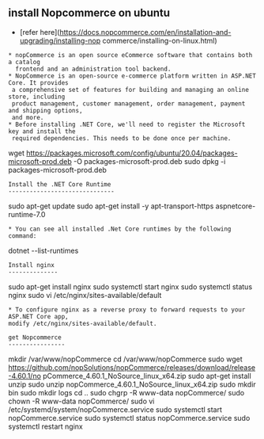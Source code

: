 install Nopcommerce on ubuntu
------------------------------
* [refer here](https://docs.nopcommerce.com/en/installation-and-upgrading/installing-nop
commerce/installing-on-linux.html)
```
* nopCommerce is an open source eCommerce software that contains both a catalog 
  frontend and an administration tool backend.
* NopCommerce is an open-source e-commerce platform written in ASP.NET Core. It provides
 a comprehensive set of features for building and managing an online store, including
 product management, customer management, order management, payment and shipping options,
 and more.
* Before installing .NET Core, we'll need to register the Microsoft key and install the
 required dependencies. This needs to be done once per machine.
 ```
wget https://packages.microsoft.com/config/ubuntu/20.04/packages-microsoft-prod.deb 
-O packages-microsoft-prod.deb
sudo dpkg -i packages-microsoft-prod.deb
```
Install the .NET Core Runtime
------------------------------
```
sudo apt-get update
sudo apt-get install -y apt-transport-https aspnetcore-runtime-7.0
```
* You can see all installed .Net Core runtimes by the following command:
```
dotnet --list-runtimes
```
Install nginx
--------------
```
sudo apt-get install nginx
sudo systemctl start nginx
sudo systemctl status nginx
sudo vi /etc/nginx/sites-available/default
```
* To configure nginx as a reverse proxy to forward requests to your ASP.NET Core app, 
modify /etc/nginx/sites-available/default. 

get Nopcommerce
----------------
```
mkdir /var/www/nopCommerce
cd /var/www/nopCommerce
sudo wget https://github.com/nopSolutions/nopCommerce/releases/download/release-4.60.1/no
pCommerce_4.60.1_NoSource_linux_x64.zip
sudo apt-get install unzip
sudo unzip nopCommerce_4.60.1_NoSource_linux_x64.zip
sudo mkdir bin
sudo mkdir logs
cd ..
sudo chgrp -R www-data nopCommerce/
sudo chown -R www-data nopCommerce/
sudo vi  /etc/systemd/system/nopCommerce.service
sudo systemctl start nopCommerce.service
sudo systemctl status nopCommerce.service
sudo systemctl restart nginx
```